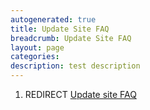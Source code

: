 ```yaml
---
autogenerated: true
title: Update Site FAQ
breadcrumb: Update Site FAQ
layout: page
categories: 
description: test description
---
```


1.  REDIRECT [Update site FAQ](Update_site_FAQ )
